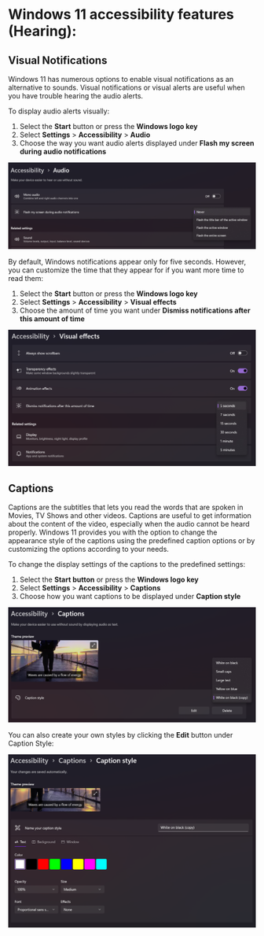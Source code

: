 # Windows 11 accessibility features (Hearing):

## Visual Notifications
Windows 11 has numerous options to enable visual notifications as an alternative to sounds. Visual notifications or visual alerts are useful when you have trouble hearing the audio alerts.

To display audio alerts visually:
1.	Select the **Start** button or press the **Windows logo key**
2.	Select **Settings** > **Accessibility** > **Audio**
3.	Choose the way you want audio alerts displayed under **Flash my screen during audio notifications**

![Menu for "Flash my screen during audio notifications"](/images/hearing/flash_my_screen.png "Menu for 'Flash my screen during audio notifications'")
 
By default, Windows notifications appear only for five seconds. However, you can customize the time that they appear for if you want more time to read them:
1.	Select the **Start** button or press the **Windows logo key**
2.	Select **Settings** > **Accessibility** > **Visual effects**
3.	Choose the amount of time you want under **Dismiss notifications after this amount of time**

![Menu for "Dismiss notifications after this amount of time"](/images/hearing/dismiss_notifs_time.png "Menu for 'Dismiss notifications after this amount of times'")
 
## Captions
Captions are the subtitles that lets you read the words that are spoken in Movies, TV Shows and other videos. Captions are useful to get information about the content of the video, especially when the audio cannot be heard properly. Windows 11 provides you with the option to change the appearance style of the captions using the predefined caption options or by customizing the options according to your needs.

To change the display settings of the captions to the predefined settings:
1.	Select the **Start button** or press the **Windows logo key**
2.	Select **Settings** > **Accessibility** > **Captions** 
3.	Choose how you want captions to be displayed under **Caption style**

![Menu for Caption Style option](/images/hearing/caption_style.png "Menu for Caption Style option")
 
You can also create your own styles by clicking the **Edit** button under Caption Style:

![Menu for creating customized caption styles](/images/hearing/caption_style_edit.png "Menu for creating customized caption styles")